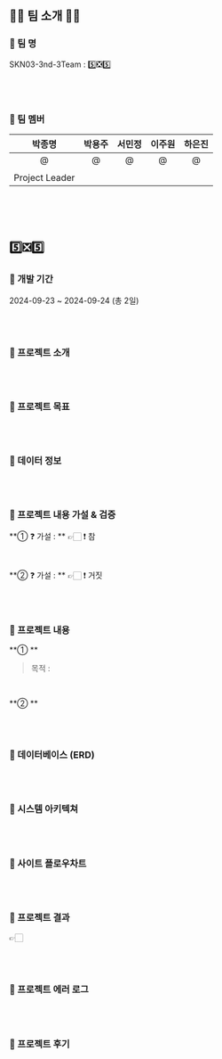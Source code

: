 ## 👋🏻 팀 소개 👋🏻
### 📌 팀 명
SKN03-3nd-3Team : 5️⃣❎5️⃣

<br/><br/>

### 📌 팀 멤버
| 박종명 | 박용주 | 서민정 | 이주원 | 하은진 |
|:--:|:--:|:--:|:--:|:--:|
| @ | @ | @ | @ | @ |
|  |  |  |  |  |
| Project Leader |  |  |  |  |

<br/><br/><br/>
## 5️⃣❎5️⃣
### 📌 개발 기간
2024-09-23 ~ 2024-09-24 (총 2일)

<br/><br/>

### 📌 프로젝트 소개

 
 
<br/><br/>

### 📌 프로젝트 목표


<br/><br/>

### 📌 데이터 정보

<br/><br/>

### 📌 프로젝트 내용 가설 & 검증 
**①  ❓  가설 : **
👉🏻 ❗ 참

<br/>

**② ❓  가설 : **
👉🏻 ❗ 거짓

<br/><br/>


 
### 📌 프로젝트 내용
**① **

>  
>
>  목적 : 

<br/>

**② **
> 
>
> 

<br/><br/>



### 📌 데이터베이스 (ERD)


<br/><br/>

### 📌 시스템 아키텍쳐

<br/><br/>

### 📌 사이트 플로우차트

<br/><br/>

### 📌 프로젝트 결과 

👉🏻 

<br/><br/>


### 📌 프로젝트 에러 로그


<br/><br/>

### 📌 프로젝트 후기


